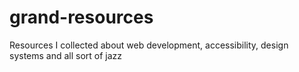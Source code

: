 # grand-resources
Resources I collected about web development, accessibility, design systems and all sort of jazz
